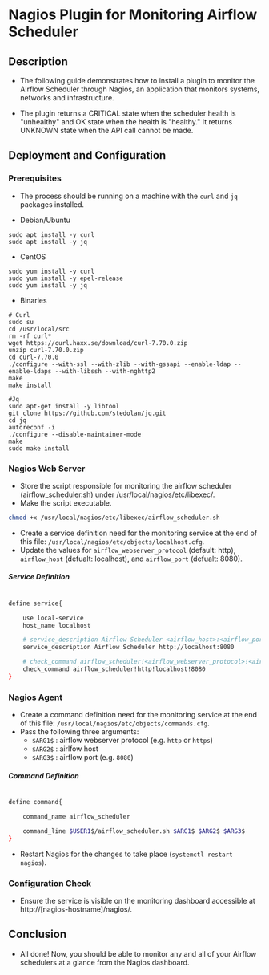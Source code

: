 # Nagios Plugin for Monitoring Airflow Scheduler

## Description

- The following guide demonstrates how to install a plugin to monitor the Airflow Scheduler through Nagios, an application that monitors systems, networks and infrastructure.

- The plugin returns a CRITICAL state when the scheduler health is "unhealthy" and OK state when the health is "healthy." It returns UNKNOWN state when the API call cannot be made.

## Deployment and Configuration

### Prerequisites

- The process should be running on a machine with the `curl` and `jq` packages installed.

- Debian/Ubuntu
```
sudo apt install -y curl
sudo apt install -y jq
```

- CentOS
```
sudo yum install -y curl
sudo yum install -y epel-release
sudo yum install -y jq
```

- Binaries
```
# Curl
sudo su
cd /usr/local/src
rm -rf curl*
wget https://curl.haxx.se/download/curl-7.70.0.zip
unzip curl-7.70.0.zip
cd curl-7.70.0
./configure --with-ssl --with-zlib --with-gssapi --enable-ldap --enable-ldaps --with-libssh --with-nghttp2
make
make install

#Jq
sudo apt-get install -y libtool
git clone https://github.com/stedolan/jq.git
cd jq
autoreconf -i
./configure --disable-maintainer-mode
make
sudo make install
```

### Nagios Web Server

- Store the script responsible for monitoring the airflow scheduler (airflow_scheduler.sh) under /usr/local/nagios/etc/libexec/.
- Make the script executable.

```bash
chmod +x /usr/local/nagios/etc/libexec/airflow_scheduler.sh
```

- Create a service definition need for the monitoring service at the end of this file: `/usr/local/nagios/etc/objects/localhost.cfg`.
- Update the values for `airflow_webserver_protocol` (default: http), `airflow_host` (defualt: localhost), and `airflow_port`  (defualt: 8080).

##### Service Definition

```bash

define service{

    use local-service
    host_name localhost

    # service_description Airflow Scheduler <airflow_host>:<airflow_port>
    service_description Airflow Scheduler http://localhost:8080

    # check_command airflow_scheduler!<airflow_webserver_protocol>!<airflow_host>!<airflow_port>
    check_command airflow_scheduler!http!localhost!8080
}

```

### Nagios Agent

- Create a command definition need for the monitoring service at the end of this file: `/usr/local/nagios/etc/objects/commands.cfg`.
- Pass the following three arguments:
  - `$ARG1$` : airflow webserver protocol (e.g. `http` or `https`)
  - `$ARG2$` : airlfow host
  - `$ARG3$` : airflow port (e.g. `8080`)

##### Command Definition

```bash

define command{

    command_name airflow_scheduler

    command_line $USER1$/airflow_scheduler.sh $ARG1$ $ARG2$ $ARG3$
}


```
- Restart Nagios for the changes to take place (`systemctl restart nagios`).

### Configuration Check

- Ensure the service is visible on the monitoring dashboard accessible at http://[nagios-hostname]/nagios/.

## Conclusion

- All done! Now, you should be able to monitor any and all of your Airflow schedulers at a glance from the Nagios dashboard.
